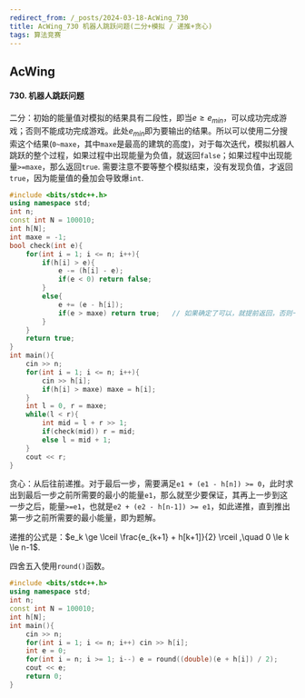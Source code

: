 ```yaml
---
redirect_from: /_posts/2024-03-18-AcWing_730
title: AcWing_730 机器人跳跃问题(二分+模拟 / 递推+贪心)
tags: 算法竞赛
---
```


## AcWing

####  730. 机器人跳跃问题

二分：初始的能量值对模拟的结果具有二段性，即当$e\ge e_{min}$，可以成功完成游戏；否则不能成功完成游戏。此处$e_{min}$即为要输出的结果。所以可以使用二分搜索这个结果(`0~maxe`，其中`maxe`是最高的建筑的高度)，对于每次迭代，模拟机器人跳跃的整个过程，如果过程中出现能量为负值，就返回`false`；如果过程中出现能量`>=maxe`，那么返回`true`. 需要注意不要等整个模拟结束，没有发现负值，才返回`true`，因为能量值的叠加会导致爆`int`.

```cpp
#include <bits/stdc++.h>
using namespace std;
int n;
const int N = 100010;
int h[N];
int maxe = -1;
bool check(int e){
    for(int i = 1; i <= n; i++){
        if(h[i] > e){
            e -= (h[i] - e);
            if(e < 0) return false;
        }
        else{
            e += (e - h[i]);
            if(e > maxe) return true;   // 如果确定了可以，就提前返回，否则一直加，会爆int
        }
    }
    return true;
}
int main(){
    cin >> n;
    for(int i = 1; i <= n; i++){
        cin >> h[i];
        if(h[i] > maxe) maxe = h[i];
    }
    int l = 0, r = maxe;
    while(l < r){
        int mid = l + r >> 1;
        if(check(mid)) r = mid;
        else l = mid + 1;
    }
    cout << r;
}
```

贪心：从后往前递推。对于最后一步，需要满足`e1 + (e1 - h[n]) >= 0`，此时求出到最后一步之前所需要的最小的能量`e1`，那么就至少要保证，其再上一步到这一步之后，能量`>=e1`，也就是`e2 + (e2 - h[n-1]) >= e1`，如此递推，直到推出第一步之前所需要的最小能量，即为题解。

递推的公式是：$e_k \ge \lceil \frac{e_{k+1} + h[k+1]}{2} \rceil ,\quad 0 \le k \le n-1$.

四舍五入使用`round()`函数。

```cpp
#include <bits/stdc++.h>
using namespace std;
int n;
const int N = 100010;
int h[N];
int main(){
    cin >> n;
    for(int i = 1; i <= n; i++) cin >> h[i];
    int e = 0;
    for(int i = n; i >= 1; i--) e = round((double)(e + h[i]) / 2);
    cout << e;
    return 0;
}
```

